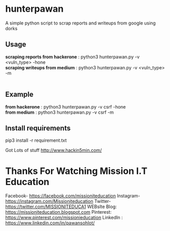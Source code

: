 # hunterpawan
A simple python script to scrap reports and writeups from google using  dorks 

## Usage 
**scraping reports from hackerone** : python3 hunterpawan.py -v <vuln_type> -hone <br>
**scraping writeups from medium** : python3 hunterpawan.py -v <vuln_type> -m  
<br>

## Example 
**from hackerone** : python3 hunterpawan.py -v csrf -hone  
**from medium** : python3 hunterpawan.py -v csrf -m  
  
 ## Install requirements
 pip3 install -r requirement.txt

Got Lots of stuff http://www.hackin5min.com/
# Thanks For Watching Mission I.T Education

Facebook-        https://facebook.com/missioniteducation
Instagram-       https://instagram.com/Missioniteducation
Twitter-            https://twitter.com/MISSIONITEDUCA1
WEBsIte Blog: https://missioniteducation.blogspot.com
Pinterest:         https://www.pinterest.com/missionieducation
LinkedIn :         https://www.linkedin.com/in/pawansohlot/
